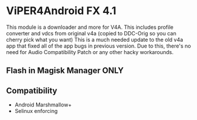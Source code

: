 # ViPER4Android FX 4.1
This module is a downloader and more for V4A. This includes profile converter and vdcs from original v4a (copied to DDC-Orig so you can cherry pick what you want)
This is a much needed update to the old v4a app that fixed all of the app bugs in previous version.
Due to this, there's no need for Audio Compatibility Patch or any other hacky workarounds.

## Flash in Magisk Manager ONLY

## Compatibility
* Android Marshmallow+
* Selinux enforcing
